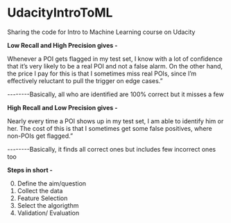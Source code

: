 # UdacityIntroToML
Sharing the code for Intro to Machine Learning course on Udacity

__Low Recall and High Precision gives -__

Whenever a POI gets flagged in my test set, I know with a lot of confidence that it’s very likely to be a real POI and not a false alarm. On the other hand, the price I pay for this is that I sometimes miss real POIs, since I’m effectively reluctant to pull the trigger on edge cases.”

--------Basically, all who are identified are 100% correct but it misses a few


__High Recall and Low Precision gives -__

Nearly every time a POI shows up in my test set, I am able to identify him or her. The cost of this is that I sometimes get some false positives, where non-POIs get flagged.”


--------Basically, it finds all correct ones but includes few incorrect ones too


__Steps in short -__

0. Define the aim/question
1. Collect the data
2. Feature Selection
3. Select the algorigthm
4. Validation/ Evaluation
